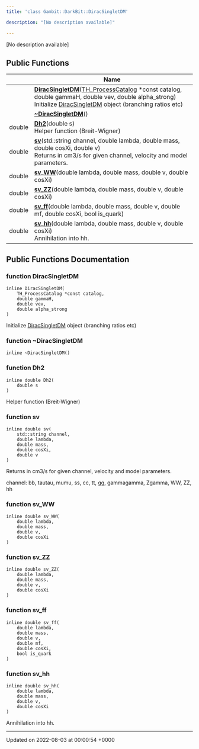 ```yaml
---
title: 'class Gambit::DarkBit::DiracSingletDM'

description: "[No description available]"

---
```









[No description available]

## Public Functions

|                | Name           |
| -------------- | -------------- |
| | **[DiracSingletDM](/documentation/code/gambit_sphinx/classes/classgambit_1_1darkbit_1_1diracsingletdm/#function-diracsingletdm)**([TH_ProcessCatalog](/documentation/code/gambit_sphinx/classes/structgambit_1_1darkbit_1_1th__processcatalog/) *const catalog, double gammaH, double vev, double alpha_strong)<br>Initialize [DiracSingletDM](/documentation/code/gambit_sphinx/classes/classgambit_1_1darkbit_1_1diracsingletdm/) object (branching ratios etc)  |
| | **[~DiracSingletDM](/documentation/code/gambit_sphinx/classes/classgambit_1_1darkbit_1_1diracsingletdm/#function-~diracsingletdm)**() |
| double | **[Dh2](/documentation/code/gambit_sphinx/classes/classgambit_1_1darkbit_1_1diracsingletdm/#function-dh2)**(double s)<br>Helper function (Breit-Wigner)  |
| double | **[sv](/documentation/code/gambit_sphinx/classes/classgambit_1_1darkbit_1_1diracsingletdm/#function-sv)**(std::string channel, double lambda, double mass, double cosXi, double v)<br>Returns <sigma v> in cm3/s for given channel, velocity and model parameters.  |
| double | **[sv_WW](/documentation/code/gambit_sphinx/classes/classgambit_1_1darkbit_1_1diracsingletdm/#function-sv-ww)**(double lambda, double mass, double v, double cosXi) |
| double | **[sv_ZZ](/documentation/code/gambit_sphinx/classes/classgambit_1_1darkbit_1_1diracsingletdm/#function-sv-zz)**(double lambda, double mass, double v, double cosXi) |
| double | **[sv_ff](/documentation/code/gambit_sphinx/classes/classgambit_1_1darkbit_1_1diracsingletdm/#function-sv-ff)**(double lambda, double mass, double v, double mf, double cosXi, bool is_quark) |
| double | **[sv_hh](/documentation/code/gambit_sphinx/classes/classgambit_1_1darkbit_1_1diracsingletdm/#function-sv-hh)**(double lambda, double mass, double v, double cosXi)<br>Annihilation into hh.  |

## Public Functions Documentation

### function DiracSingletDM

```
inline DiracSingletDM(
    TH_ProcessCatalog *const catalog,
    double gammaH,
    double vev,
    double alpha_strong
)
```

Initialize [DiracSingletDM](/documentation/code/gambit_sphinx/classes/classgambit_1_1darkbit_1_1diracsingletdm/) object (branching ratios etc) 

### function ~DiracSingletDM

```
inline ~DiracSingletDM()
```


### function Dh2

```
inline double Dh2(
    double s
)
```

Helper function (Breit-Wigner) 

### function sv

```
inline double sv(
    std::string channel,
    double lambda,
    double mass,
    double cosXi,
    double v
)
```

Returns <sigma v> in cm3/s for given channel, velocity and model parameters. 

channel: bb, tautau, mumu, ss, cc, tt, gg, gammagamma, Zgamma, WW, ZZ, hh 


### function sv_WW

```
inline double sv_WW(
    double lambda,
    double mass,
    double v,
    double cosXi
)
```


### function sv_ZZ

```
inline double sv_ZZ(
    double lambda,
    double mass,
    double v,
    double cosXi
)
```


### function sv_ff

```
inline double sv_ff(
    double lambda,
    double mass,
    double v,
    double mf,
    double cosXi,
    bool is_quark
)
```


### function sv_hh

```
inline double sv_hh(
    double lambda,
    double mass,
    double v,
    double cosXi
)
```

Annihilation into hh. 

-------------------------------

Updated on 2022-08-03 at 00:00:54 +0000